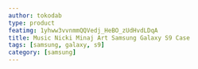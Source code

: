 ```yaml
---
author: tokodab
type: product
featimg: 1yhww3vvnmmQQVedj_HeBO_zUdHvdLDqA
title: Music Nicki Minaj Art Samsung Galaxy S9 Case
tags: [samsung, galaxy, s9]
category: [samsung]
---
```

